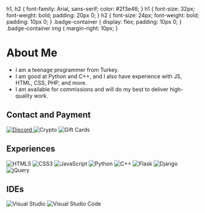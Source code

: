 
  h1, h2 {
    font-family: Arial, sans-serif;
    color: #2f3e46;
  }
  h1 {
    font-size: 32px;
    font-weight: bold;
    padding: 20px 0;
  }
  h2 {
    font-size: 24px;
    font-weight: bold;
    padding: 10px 0;
  }
  .badge-container {
    display: flex;
    padding: 10px 0;
  }
  .badge-container img {
    margin-right: 10px;
  }


# About Me

- I am a teenage programmer from Turkey.
- I am good at Python and C++, and I also have experience with JS, HTML, CSS, PHP, and more.
- I am available for commissions and will do my best to deliver high-quality work.

## Contact and Payment

<div class="badge-container">
  <a href="https://discord.com/users/eym6565">
    <img src="https://badgen.net/badge/Contact/eym6565?icon=discord" alt="Discord">
  </a>
  <img src="https://badgen.net/badge/Payment/Crypto/yellow?icon=bitcoin" alt="Crypto">
  <img src="https://badgen.net/badge/Payment/Gift%20Cards/red?icon=awesome" alt="Gift Cards">
</div>

## Experiences

<div class="badge-container">
  <img src="https://img.shields.io/badge/HTML5-FF3300?style=for-the-badge&logo=html5&logoColor=white" alt="HTML5">
  <img src="https://img.shields.io/badge/CSS3-0066FF?style=for-the-badge&logo=css3&logoColor=white" alt="CSS3">
  <img src="https://img.shields.io/badge/JavaScript-FFF600?style=for-the-badge&logo=javascript&logoColor=white" alt="JavaScript">
  <img src="https://img.shields.io/badge/Python-3776AB?style=for-the-badge&logo=python&logoColor=white" alt="Python">
  <img src="https://img.shields.io/badge/C%2B%2B-00599C?style=for-the-badge&logo=c%2B%2B&logoColor=white" alt="C++">
  <img src="https://img.shields.io/badge/Flask-000000?style=for-the-badge&logo=flask&logoColor=white" alt="Flask">
  <img src="https://img.shields.io/badge/Django-092E20?style=for-the-badge&logo=django&logoColor=white" alt="Django">
  <img src="https://img.shields.io/badge/jQuery-0769AD?style=for-the-badge&logo=jquery&logoColor=white" alt="jQuery">
</div>

## IDEs

<div class="badge-container">
  <img src="https://img.shields.io/badge/Visual%20Studio-5C2D91?style=for-the-badge&logo=visual%20studio&logoColor=white" alt="Visual Studio">
  <img src="https://img.shields.io/badge/Visual%20Studio%20Code-0078D4?style=for-the-badge&logo=visual%20studio%20code&logoColor=white" alt="Visual Studio Code">
</div>

